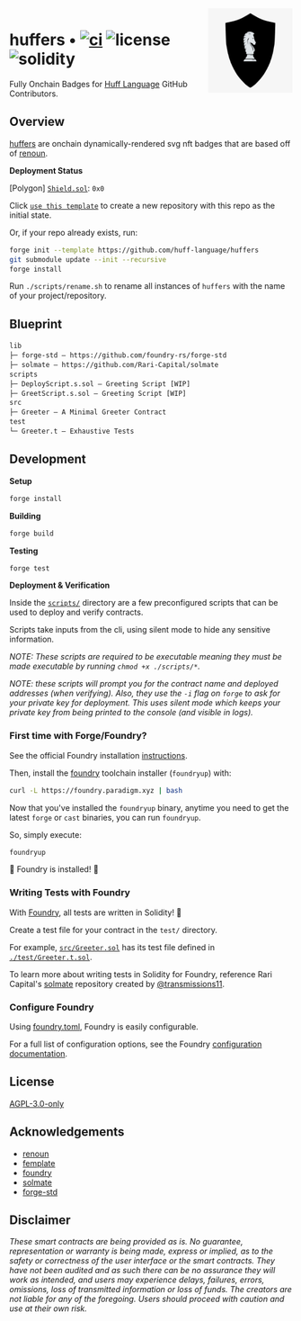<img align="right" width="150" height="150" top="100" src="./assets/shield.png">

# huffers • [![ci](https://github.com/huff-language/huffers/actions/workflows/ci.yml/badge.svg)](https://github.com/huff-language/huffers/actions/workflows/ci.yml) ![license](https://img.shields.io/github/license/huff-language/huffers?label=license) ![solidity](https://img.shields.io/badge/solidity-^0.8.15-lightgrey)

Fully Onchain Badges for [Huff Language](https://huff.sh) GitHub Contributors.


## Overview

[huffers](https://github.com/huff-language/huffers) are onchain dynamically-rendered svg nft badges that are based off of [renoun](https://github.com/Jon-Becker/renoun).

**Deployment Status**

[Polygon] [`Shield.sol`](./src/Shield.sol): `0x0`


Click [`use this template`](https://github.com/huff-language/huffers/generate) to create a new repository with this repo as the initial state.

Or, if your repo already exists, run:
```sh
forge init --template https://github.com/huff-language/huffers
git submodule update --init --recursive
forge install
```

Run `./scripts/rename.sh` to rename all instances of `huffers` with the name of your project/repository.

## Blueprint

```ml
lib
├─ forge-std — https://github.com/foundry-rs/forge-std
├─ solmate — https://github.com/Rari-Capital/solmate
scripts
├─ DeployScript.s.sol — Greeting Script [WIP]
├─ GreetScript.s.sol — Greeting Script [WIP]
src
├─ Greeter — A Minimal Greeter Contract
test
└─ Greeter.t — Exhaustive Tests
```


## Development

**Setup**
```bash
forge install
```

**Building**
```bash
forge build
```

**Testing**
```bash
forge test
```

**Deployment & Verification**

Inside the [`scripts/`](./scripts/) directory are a few preconfigured scripts that can be used to deploy and verify contracts.

Scripts take inputs from the cli, using silent mode to hide any sensitive information.

_NOTE: These scripts are required to be _executable_ meaning they must be made executable by running `chmod +x ./scripts/*`._

_NOTE: these scripts will prompt you for the contract name and deployed addresses (when verifying). Also, they use the `-i` flag on `forge` to ask for your private key for deployment. This uses silent mode which keeps your private key from being printed to the console (and visible in logs)._


### First time with Forge/Foundry?

See the official Foundry installation [instructions](https://github.com/foundry-rs/foundry/blob/master/README.md#installation).

Then, install the [foundry](https://github.com/foundry-rs/foundry) toolchain installer (`foundryup`) with:
```bash
curl -L https://foundry.paradigm.xyz | bash
```

Now that you've installed the `foundryup` binary,
anytime you need to get the latest `forge` or `cast` binaries,
you can run `foundryup`.

So, simply execute:
```bash
foundryup
```

🎉 Foundry is installed! 🎉


### Writing Tests with Foundry

With [Foundry](https://github.com/foundry-rs/foundry), all tests are written in Solidity! 🥳

Create a test file for your contract in the `test/` directory.

For example, [`src/Greeter.sol`](./src/Greeter.sol) has its test file defined in [`./test/Greeter.t.sol`](./test/Greeter.t.sol).

To learn more about writing tests in Solidity for Foundry, reference Rari Capital's [solmate](https://github.com/Rari-Capital/solmate/tree/main/src/test) repository created by [@transmissions11](https://twitter.com/transmissions11).


### Configure Foundry

Using [foundry.toml](./foundry.toml), Foundry is easily configurable.

For a full list of configuration options, see the Foundry [configuration documentation](https://github.com/foundry-rs/foundry/blob/master/config/README.md#all-options).


## License

[AGPL-3.0-only](https://github.com/huff-language/huffers/blob/master/LICENSE)


## Acknowledgements

- [renoun](https://github.com/Jon-Becker/renoun)
- [femplate](https://github.com/abigger87/femplate)
- [foundry](https://github.com/foundry-rs/foundry)
- [solmate](https://github.com/Rari-Capital/solmate)
- [forge-std](https://github.com/brockelmore/forge-std)


## Disclaimer

_These smart contracts are being provided as is. No guarantee, representation or warranty is being made, express or implied, as to the safety or correctness of the user interface or the smart contracts. They have not been audited and as such there can be no assurance they will work as intended, and users may experience delays, failures, errors, omissions, loss of transmitted information or loss of funds. The creators are not liable for any of the foregoing. Users should proceed with caution and use at their own risk._
